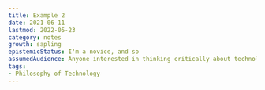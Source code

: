 ```yaml
---
title: Example 2
date: 2021-06-11
lastmod: 2022-05-23
category: notes
growth: sapling
epistemicStatus: I'm a novice, and so 
assumedAudience: Anyone interested in thinking critically about technology
tags: 
- Philosophy of Technology
---
```


